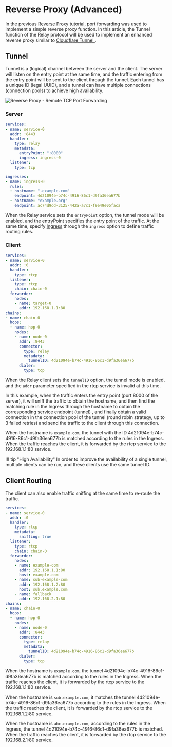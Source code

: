 # Reverse Proxy (Advanced)

In the previous [Reverse Proxy](/en/tutorials/reverse-proxy/) tutorial, port forwarding was used to implement a simple reverse proxy function. In this article, the Tunnel function of the Relay protocol will be used to implement an enhanced reverse proxy similar to [Cloudflare Tunnel ](https://developers.cloudflare.com/cloudflare-one/connections/connect-apps/).

## Tunnel

Tunnel is a (logical) channel between the server and the client. The server will listen on the entry point at the same time, and the traffic entering from the entry point will be sent to the client through the tunnel. Each tunnel has a unique ID (legal UUID), and a tunnel can have multiple connections (connection pools) to achieve high availability.

![Reverse Proxy - Remote TCP Port Forwarding](/images/reverse-proxy-rtcp2.png) 

### Server

```yaml hl_lines="7 8"
services:
- name: service-0
  addr: :8443
  handler:
    type: relay
    metadata:
      entryPoint: ":8000"
      ingress: ingress-0
  listener:
    type: tcp

ingresses:
- name: ingress-0
  rules:
  - hostname: ".example.com"
    endpoint: 4d21094e-b74c-4916-86c1-d9fa36ea677b
  - hostname: "example.org"
    endpoint: ac74d9dd-3125-442a-a7c1-f9e49e05faca
```

When the Relay service sets the `entryPoint` option, the tunnel mode will be enabled, and the entryPoint specifies the entry point of the traffic. At the same time, specify [Ingress](/en/concepts/ingress/) through the `ingress` option to define traffic routing rules.

### Client

```yaml
services:
- name: service-0
  addr: :0
  handler:
    type: rtcp
  listener:
    type: rtcp
    chain: chain-0
  forwarder:
    nodes:
    - name: target-0
      addr: 192.168.1.1:80
chains:
- name: chain-0
  hops:
  - name: hop-0
    nodes:
    - name: node-0
      addr: :8443
      connector:
        type: relay
        metadata:
          tunnelID: 4d21094e-b74c-4916-86c1-d9fa36ea677b
      dialer:
        type: tcp
```

When the Relay client sets the `tunnelID` option, the tunnel mode is enabled, and the `addr` parameter specified in the rtcp service is invalid at this time.

In this example, when the traffic enters the entry point (port 8000 of the server), it will sniff the traffic to obtain the hostname, and then find the matching rule in the Ingress through the hostname to obtain the corresponding service endpoint (tunnel) , and finally obtain a valid connection in the connection pool of the tunnel (round robin strategy, up to 3 failed retries) and send the traffic to the client through this connection.

When the hostname is `example.com`, the tunnel with the ID 4d21094e-b74c-4916-86c1-d9fa36ea677b is matched according to the rules in the Ingress. When the traffic reaches the client, it is forwarded by the rtcp service to the 192.168.1.1:80 service.

!!! tip "High Availability"
    In order to improve the availability of a single tunnel, multiple clients can be run, and these clients use the same tunnel ID.

## Client Routing

The client can also enable traffic sniffing at the same time to re-route the traffic.

```yaml
services:
- name: service-0
  addr: :0
  handler:
    type: rtcp
    metadata:
      sniffing: true
  listener:
    type: rtcp
    chain: chain-0
  forwarder:
    nodes:
    - name: example-com
      addr: 192.168.1.1:80
      host: example.com
    - name: sub-example-com
      addr: 192.168.1.2:80
      host: sub.example.com
    - name: fallback
      addr: 192.168.2.1:80
chains:
- name: chain-0
  hops:
  - name: hop-0
    nodes:
    - name: node-0
      addr: :8443
      connector:
        type: relay
        metadata:
          tunnelID: 4d21094e-b74c-4916-86c1-d9fa36ea677b
      dialer:
        type: tcp
```

When the hostname is `example.com`, the tunnel 4d21094e-b74c-4916-86c1-d9fa36ea677b is matched according to the rules in the Ingress. When the traffic reaches the client, it is forwarded by the rtcp service to the 192.168.1.1:80 service.

When the hostname is `sub.example.com`, it matches the tunnel 4d21094e-b74c-4916-86c1-d9fa36ea677b according to the rules in the Ingress. When the traffic reaches the client, it is forwarded by the rtcp service to the 192.168.1.2:80 service.

When the hostname is `abc.example.com`, according to the rules in the Ingress, the tunnel 4d21094e-b74c-4916-86c1-d9fa36ea677b is matched. When the traffic reaches the client, it is forwarded by the rtcp service to the 192.168.2.1:80 service.
